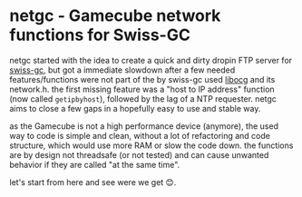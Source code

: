 # netgc - Gamecube network functions for Swiss-GC

netgc started with the idea to create a quick and dirty dropin FTP server for [swiss-gc](https://github.com/emukidid/swiss-gc), but got a immediate slowdown after a few needed features/functions were not part of the by swiss-gc used [libocg](https://github.com/devkitPro/libogc) and its network.h.
the first missing feature was a "host to IP address" function (now called `getipbyhost`), followed by the lag of a NTP requester.
netgc aims to close a few gaps in a hopefully easy to use and stable way.

as the Gamecube is not a high performance device (anymore), the used way to code is simple and clean, without a lot of refactoring and code structure, which would use more RAM or slow the code down. the functions are by design not threadsafe (or not tested) and can cause unwanted behavior if they are called "at the same time".

let's start from here and see were we get :blush:.
